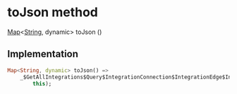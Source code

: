 


# toJson method








[Map](https://api.dart.dev/stable/2.12.3/dart-core/Map-class.html)&lt;[String](https://api.dart.dev/stable/2.12.3/dart-core/String-class.html), dynamic> toJson
()








## Implementation

```dart
Map<String, dynamic> toJson() =>
    _$GetAllIntegrations$Query$IntegrationConnection$IntegrationEdge$IntegrationToJson(
        this);
```







